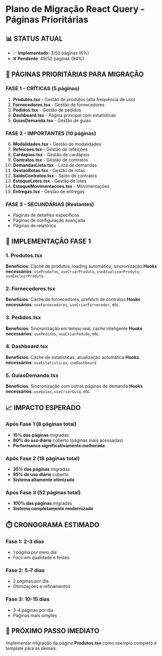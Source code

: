 # Plano de Migração React Query - Páginas Prioritárias

## 📊 **STATUS ATUAL**
- ✅ **Implementado**: 3/52 páginas (6%)
- ❌ **Pendente**: 49/52 páginas (94%)

## 🎯 **PÁGINAS PRIORITÁRIAS PARA MIGRAÇÃO**

### **FASE 1 - CRÍTICAS (5 páginas)**
1. **Produtos.tsx** - Gestão de produtos (alta frequência de uso)
2. **Fornecedores.tsx** - Gestão de fornecedores
3. **Pedidos.tsx** - Gestão de pedidos
4. **Dashboard.tsx** - Página principal com estatísticas
5. **GuiasDemanda.tsx** - Gestão de guias

### **FASE 2 - IMPORTANTES (10 páginas)**
6. **Modalidades.tsx** - Gestão de modalidades
7. **Refeicoes.tsx** - Gestão de refeições
8. **Cardapios.tsx** - Gestão de cardápios
9. **Contratos.tsx** - Gestão de contratos
10. **DemandasLista.tsx** - Lista de demandas
11. **GestaoRotas.tsx** - Gestão de rotas
12. **SaldoContratos.tsx** - Saldo de contratos
13. **EstoqueLotes.tsx** - Gestão de lotes
14. **EstoqueMovimentacoes.tsx** - Movimentações
15. **Entregas.tsx** - Gestão de entregas

### **FASE 3 - SECUNDÁRIAS (Restantes)**
- Páginas de detalhes específicos
- Páginas de configuração avançada
- Páginas de relatórios

## 🚀 **IMPLEMENTAÇÃO FASE 1**

### 1. **Produtos.tsx**
**Benefícios**: Cache de produtos, loading automático, sincronização
**Hooks necessários**: `useProdutos`, `useCriarProduto`, `useAtualizarProduto`, `useExcluirProduto`

### 2. **Fornecedores.tsx**
**Benefícios**: Cache de fornecedores, prefetch de contratos
**Hooks necessários**: `useFornecedores`, `useCriarFornecedor`, etc.

### 3. **Pedidos.tsx**
**Benefícios**: Sincronização em tempo real, cache inteligente
**Hooks necessários**: `usePedidos`, `useCriarPedido`, etc.

### 4. **Dashboard.tsx**
**Benefícios**: Cache de estatísticas, atualização automática
**Hooks necessários**: `useEstatisticas`, `useDashboard`

### 5. **GuiasDemanda.tsx**
**Benefícios**: Sincronização com outras páginas de demanda
**Hooks necessários**: `useGuias`, `useCriarGuia`, etc.

## 📈 **IMPACTO ESPERADO**

### **Após Fase 1 (8 páginas total)**
- **15% das páginas** migradas
- **80% do uso diário** coberto (páginas mais acessadas)
- **Performance significativamente melhorada**

### **Após Fase 2 (18 páginas total)**
- **35% das páginas** migradas  
- **95% do uso diário** coberto
- **Sistema altamente otimizado**

### **Após Fase 3 (52 páginas total)**
- **100% das páginas** migradas
- **Sistema completamente modernizado**

## ⏱️ **CRONOGRAMA ESTIMADO**

### **Fase 1**: 2-3 dias
- 1 página por meio dia
- Foco em qualidade e testes

### **Fase 2**: 5-7 dias  
- 2 páginas por dia
- Otimizações e refinamentos

### **Fase 3**: 10-15 dias
- 3-4 páginas por dia
- Páginas mais simples

## 🎯 **PRÓXIMO PASSO IMEDIATO**

Implementar migração da página **Produtos.tsx** como exemplo completo e template para as demais.